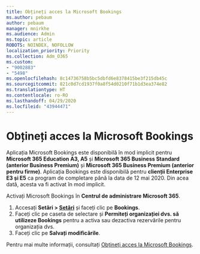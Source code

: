 ```yaml
---
title: Obțineți acces la Microsoft Bookings
ms.author: pebaum
author: pebaum
manager: mnirkhe
ms.audience: Admin
ms.topic: article
ROBOTS: NOINDEX, NOFOLLOW
localization_priority: Priority
ms.collection: Adm_O365
ms.custom:
- "9002883"
- "5498"
ms.openlocfilehash: 8c14736758b5bc5dbfd6e8378415be3f215db45c
ms.sourcegitcommit: 821c0d7cd1937f0a8f54d0210f71b1d3ea374e82
ms.translationtype: HT
ms.contentlocale: ro-RO
ms.lasthandoff: 04/29/2020
ms.locfileid: "43944471"
---
```

# <a name="get-access-to-microsoft-bookings"></a>Obțineți acces la Microsoft Bookings

Aplicația Microsoft Bookings este disponibilă în mod implicit pentru **Microsoft 365 Education A3, A5** și **Microsoft 365 Business Standard (anterior Business Premium)** și **Microsoft 365 Business Premium (anterior pentru firme)**. Aplicația Bookings este disponibilă pentru **clienții Enterprise E3 și E5** ca program de completare până la data de 12 mai 2020. Din acea dată, acesta va fi activat în mod implicit.

Activați Microsoft Bookings în **Centrul de administrare Microsoft 365**.

1. Accesați **Setări > [Setări](https://admin.microsoft.com/Adminportal/Home?source=applauncher#/Settings/Services)** și faceți clic pe **Bookings**.
2. Faceți clic pe caseta de selectare și **Permiteți organizației dvs. să utilizeze Bookings** pentru a activa sau dezactiva rezervările pentru organizația dvs.
3. Faceți clic pe **Salvați modificările**.

Pentru mai multe informații, consultați [Obțineți acces la Microsoft Bookings](https://support.microsoft.com/ro-RO/office/get-access-to-microsoft-bookings-5382dc07-aaa5-45c9-8767-502333b214ce).
